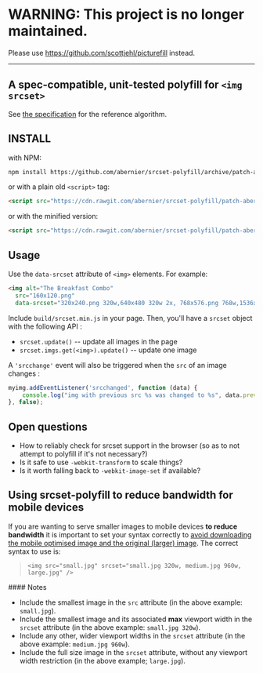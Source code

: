 # WARNING: This project is no longer maintained. 

Please use <https://github.com/scottjehl/picturefill> instead.

-----

## A spec-compatible, unit-tested polyfill for `<img srcset>`

See [the specification][spec] for the reference algorithm.

## INSTALL

with NPM:

```sh
npm install https://github.com/abernier/srcset-polyfill/archive/patch-abernier-bunchofthings.tar.gz
```

or with a plain old `<script>` tag:

```html
<script src="https://cdn.rawgit.com/abernier/srcset-polyfill/patch-abernier-bunchofthings/build/srcset.js"></script>
```

or with the minified version:

```html
<script src="https://cdn.rawgit.com/abernier/srcset-polyfill/patch-abernier-bunchofthings/build/srcset.min.js"></script>
```

## Usage

Use the `data-srcset` attribute of `<img>` elements. For example:

```html
<img alt="The Breakfast Combo"
  src="160x120.png"
  data-srcset="320x240.png 320w,640x480 320w 2x, 768x576.png 768w,1536x1152.png 768w 2x, 1024x768.png 1024w,2048x1536.png 1024w 2x, 2048x1536.png 5000w">
```

Include `build/srcset.min.js` in your page. Then, you'll have a `srcset` object with the following API :

 - `srcset.update()` -- update all images in the page
 - `srcset.imgs.get(<img>).update()` -- update one image

A `'srcchange'` event will also be triggered when the `src` of an image changes :

```javascript
myimg.addEventListener('srcchanged', function (data) {
	console.log("img with previous src %s was changed to %s", data.previous, data.actual)
}, false);
```

## Open questions

- How to reliably check for srcset support in the browser (so as to not
  attempt to polyfill if it's not necessary?)
- Is it safe to use `-webkit-transform` to scale things?
- Is it worth falling back to `-webkit-image-set` if available?

## Using srcset-polyfill to reduce bandwidth for mobile devices

If you are wanting to serve smaller images to mobile devices **to reduce
bandwidth** it is important to set your syntax correctly to [avoid downloading
the mobile optimised image and the original (larger) image][issue11]. The
correct syntax to use is:

> `<img src="small.jpg" srcset="small.jpg 320w, medium.jpg 960w, large.jpg" />`

#### Notes

* Include the smallest image in the `src` attribute (in the above example:
`small.jpg`).
* Include the smallest image and its associated **max** viewport width in the
`srcset` attribute (in the above example: `small.jpg 320w`).
* Include any other, wider viewport widths in the `srcset` attribute (in the
above example: `medium.jpg 960w`).
* Include the full size image in the `srcset` attribute, without any viewport
width restriction (in the above example; `large.jpg`).

[spec]: http://www.whatwg.org/specs/web-apps/current-work/multipage/embedded-content-1.html#processing-the-image-candidates
[issue11]: https://github.com/borismus/srcset-polyfill/issues/11
